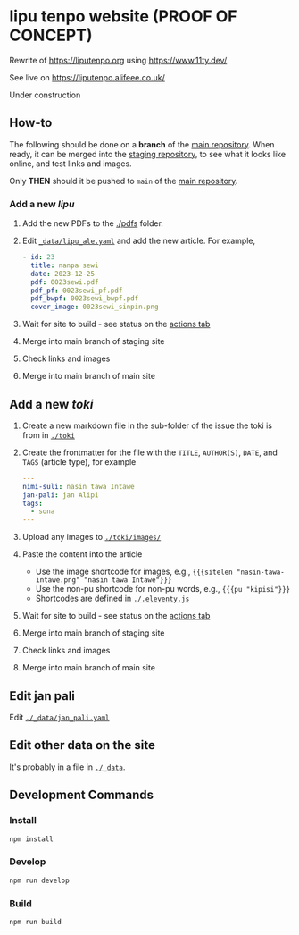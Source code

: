 # lipu tenpo website (PROOF OF CONCEPT)

Rewrite of <https://liputenpo.org> using <https://www.11ty.dev/>

See live on <https://liputenpo.alifeee.co.uk/>

Under construction

## How-to

The following should be done on a **branch** of the [main repository](https://github.com/lipu-tenpo/liputenpo.org). When ready, it can be merged into the [staging repository](https://github.com/lipu-tenpo/liputenpo.org.test), to see what it looks like online, and test links and images.

Only **THEN** should it be pushed to `main` of the [main repository](https://github.com/lipu-tenpo/liputenpo.org).

### Add a new *lipu*

1. Add the new PDFs to the [./pdfs](./pdfs/) folder.
1. Edit [`_data/lipu_ale.yaml`](./_data/lipu_ale.yaml) and add the new article. For example,

     ```yaml
     - id: 23
       title: nanpa sewi
       date: 2023-12-25
       pdf: 0023sewi.pdf
       pdf_pf: 0023sewi_pf.pdf
       pdf_bwpf: 0023sewi_bwpf.pdf
       cover_image: 0023sewi_sinpin.png
     ```

1. Wait for site to build - see status on the [actions tab](https://github.com/lipu-tenpo/liputenpo.org/actions)
1. Merge into main branch of staging site
1. Check links and images
1. Merge into main branch of main site

## Add a new *toki*

1. Create a new markdown file in the sub-folder of the issue the toki is from in [`./toki`](./toki/)
1. Create the frontmatter for the file with the `TITLE`, `AUTHOR(S)`, `DATE`, and `TAGS` (article type), for example

      ```yaml
      ---
      nimi-suli: nasin tawa Intawe
      jan-pali: jan Alipi
      tags:
        - sona
      ---
      ```

1. Upload any images to [`./toki/images/`](./toki/images/)
1. Paste the content into the article
    - Use the image shortcode for images, e.g., `{{{sitelen "nasin-tawa-intawe.png" "nasin tawa Intawe"}}}`
    - Use the non-pu shortcode for non-pu words, e.g., `{{{pu "kipisi"}}}`
    - Shortcodes are defined in [`./.eleventy.js`](./.eleventy.js)
1. Wait for site to build - see status on the [actions tab](https://github.com/lipu-tenpo/liputenpo.org/actions)
1. Merge into main branch of staging site
1. Check links and images
1. Merge into main branch of main site

## Edit jan pali

Edit [`./_data/jan_pali.yaml`](./_data/jan_pali.yaml)

## Edit other data on the site

It's probably in a file in [`./_data`](./_data/).

## Development Commands

### Install

```bash
npm install
```

### Develop

```bash
npm run develop
```

### Build

```bash
npm run build
```
